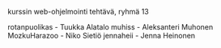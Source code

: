 kurssin web-ohjelmointi tehtävä, ryhmä 13

rotanpuolikas - Tuukka Alatalo
muhiss - Aleksanteri Muhonen
MozkuHarazoo - Niko Sietiö
jennaheii - Jenna Heinonen